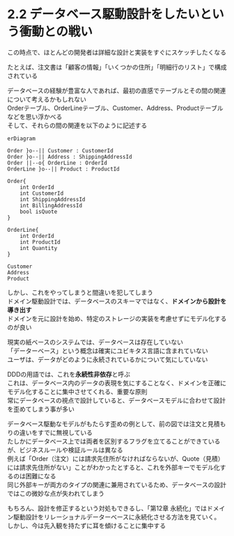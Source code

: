 # 2.2 データベース駆動設計をしたいという衝動との戦い
この時点で、ほとんどの開発者は詳細な設計と実装をすぐにスケッチしたくなる

たとえば、注文書は「顧客の情報」「いくつかの住所」「明細行のリスト」で構成されている

データベースの経験が豊富な人であれば、最初の直感でテーブルとその間の関連について考えるかもしれない  
Orderテーブル、OrderLineテーブル、Customer、Address、Productテーブルなどを思い浮かべる  
そして、それらの間の関連を以下のように記述する

```mermaid
erDiagram

Order }o--|| Customer : CustomerId
Order }o--|| Address : ShippingAddressId
Order ||--o{ OrderLine : OrderId
OrderLine }o--|| Product : ProductId

Order{
    int OrderId
    int CustomerId
    int ShippingAddressId
    int BillingAddressId
    bool isQuote
}

OrderLine{
    int OrderId
    int ProductId
    int Quantity
}

Customer
Address
Product
```

しかし、これをやってしまうと間違いを犯してしまう  
ドメイン駆動設計では、データベースのスキーマではなく、**ドメインから設計を導き出す**  
ドメインを元に設計を始め、特定のストレージの実装を考慮せずにモデル化するのが良い

現実の紙ベースのシステムでは、データベースは存在していない  
「データーベース」という概念は確実にユビキタス言語に含まれていない  
ユーザは、データがどのように永続されているかについて気にしていない

DDDの用語では、これを**永続性非依存**と呼ぶ  
これは、データベース内のデータの表現を気にすることなく、ドメインを正確にモデル化することに集中させてくれる、重要な原則  
常にデータベースの視点で設計していると、データベースモデルに合わせて設計を歪めてしまう事が多い

データベース駆動なモデルがもたらす歪めの例として、前の図では注文と見積もりの違いをすでに無視している  
たしかにデータベース上では両者を区別するフラグを立てることができているが、ビジネスルールや検証ルールは異なる  
例えば「Order（注文）には請求先住所がなければならないが、Quote（見積）には請求先住所がない」ことがわかったとすると、これを外部キーでモデル化するのは困難になる  
同じ外部キーが両方のタイプの関連に兼用されているため、データベースの設計ではこの微妙な点が失われてしまう

もちろん、設計を修正するという対処もできるし、「第12章 永続化」ではドメイン駆動設計をリレーショナルデーターベースに永続化させる方法を見ていく。  
しかし、今は先入観を持たずに耳を傾けることに集中する
